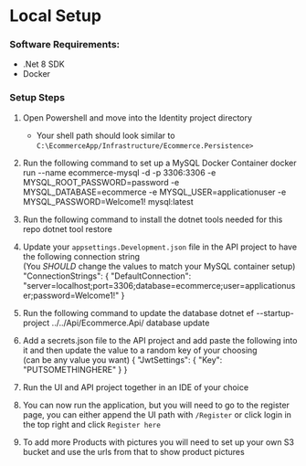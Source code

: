 # Local Setup
### Software Requirements:
* .Net 8 SDK 
* Docker

### Setup Steps
1) Open Powershell and move into the Identity project directory
    - Your shell path should look similar to `C:\EcommerceApp/Infrastructure/Ecommerce.Persistence>`
2) Run the following command to set up a MySQL Docker Container
    <code-block lang="bash">
        docker run --name ecommerce-mysql -d -p 3306:3306 -e MYSQL_ROOT_PASSWORD=password -e MYSQL_DATABASE=ecommerce -e MYSQL_USER=applicationuser -e MYSQL_PASSWORD=Welcome1! mysql:latest
    </code-block>

3) Run the following command to install the dotnet tools needed for this repo
    <code-block lang="bash">
        dotnet tool restore
    </code-block>
        
4) Update your `appsettings.Development.json` file in the API project to have the following connection string <br/> (You *SHOULD* change the values to match your MySQL container setup)
    <code-block lang="json">
        "ConnectionStrings": {
            "DefaultConnection": "server=localhost;port=3306;database=ecommerce;user=applicationuser;password=Welcome1!"
        }
    </code-block>
5) Run the following command to update the database
    <code-block lang="bash">
       dotnet ef --startup-project ../../Api/Ecommerce.Api/ database update
    </code-block>

6) Add a secrets.json file to the API project and add paste the following into it and then update the value to a random key of your choosing <br/> (can be any value you want)
    <code-block lang="json">
        {
            "JwtSettings": {
                "Key": "PUTSOMETHINGHERE"
            }
        }
    </code-block>
7) Run the UI and API project together in an IDE of your choice

8) You can now run the application, but you will need to go to the register page, you can either append the UI 
path with `/Register` or click login in the top right and click `Register here`

9) To add more Products with pictures you will need to set up your own S3 bucket and use the urls from that to 
show product pictures
